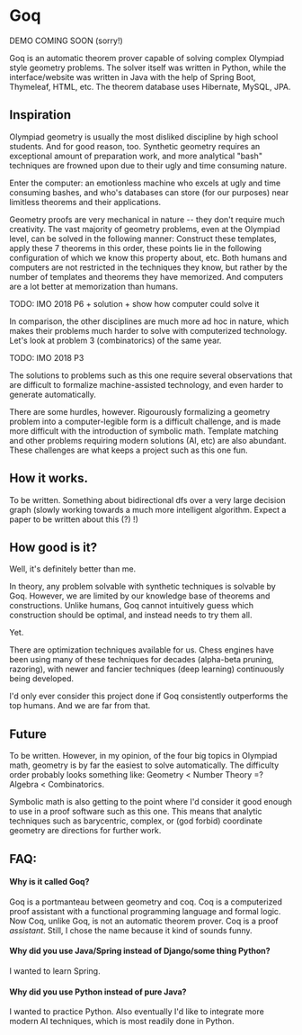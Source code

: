 # Goq

DEMO COMING SOON (sorry!)

Goq is an automatic theorem prover capable of solving complex Olympiad style geometry problems. The solver itself was written in Python, while the interface/website was written in Java with the help of Spring Boot, Thymeleaf, HTML, etc. The theorem database uses Hibernate, MySQL, JPA.

## Inspiration

Olympiad geometry is usually the most disliked discipline by high school students. And for good reason, too. Synthetic geometry requires an exceptional amount of preparation work, and more analytical "bash" techniques are frowned upon due to their ugly and time consuming nature.

Enter the computer: an emotionless machine who excels at ugly and time consuming bashes, and who's databases can store (for our purposes) near limitless theorems and their applications.

Geometry proofs are very mechanical in nature -- they don't require much creativity. The vast majority of geometry problems, even at the Olympiad level, can be solved in the following manner: Construct these templates, apply these 7 theorems in this order, these points lie in the following configuration of which we know this property about, etc. Both humans and computers are not restricted in the techniques they know, but rather by the number of templates and theorems they have memorized. And computers are a lot better at memorization than humans.

TODO: IMO 2018 P6 + solution + show how computer could solve it

In comparison, the other disciplines are much more ad hoc in nature, which makes their problems much harder to solve with computerized technology. Let's look at problem 3 (combinatorics) of the same year.

TODO: IMO 2018 P3

The solutions to problems such as this one require several observations that are difficult to formalize machine-assisted technology, and even harder to generate automatically.

There are some hurdles, however. Rigourously formalizing a geometry problem into a computer-legible form is a difficult challenge, and is made more difficult with the introduction of symbolic math. Template matching and other problems requiring modern solutions (AI, etc) are also abundant. These challenges are what keeps a project such as this one fun.

## How it works.

To be written. Something about bidirectional dfs over a very large decision graph (slowly working towards a much more intelligent algorithm. Expect a paper to be written about this (?) !)

## How good is it?

Well, it's definitely better than me.

In theory, any problem solvable with synthetic techniques is solvable by Goq. However, we are limited by our knowledge base of theorems and constructions. Unlike humans, Goq cannot intuitively guess which construction should be optimal, and instead needs to try them all.

Yet.

There are optimization techniques available for us. Chess engines have been using many of these techniques for decades (alpha-beta pruning, razoring), with newer and fancier techniques (deep learning) continuously being developed.

I'd only ever consider this project done if Goq consistently outperforms the top humans. And we are far from that.

## Future

To be written. However, in my opinion, of the four big topics in Olympiad math, geometry is by far the easiest to solve automatically. The difficulty order probably looks something like: Geometry < Number Theory =? Algebra < Combinatorics.

Symbolic math is also getting to the point where I'd consider it good enough to use in a proof software such as this one. This means that analytic techniques such as barycentric, complex, or (god forbid) coordinate geometry are directions for further work.

## FAQ:
#### Why is it called Goq?
Goq is a portmanteau between geometry and coq. Coq is a computerized proof assistant with a functional programming language and formal logic. Now Coq, unlike Goq, is not an automatic theorem prover. Coq is a proof *assistant*. Still, I chose the name because it kind of sounds funny.

#### Why did you use Java/Spring instead of Django/some thing Python?
I wanted to learn Spring.

#### Why did you use Python instead of pure Java?
I wanted to practice Python. Also eventually I'd like to integrate more modern AI techniques, which is most readily done in Python.
